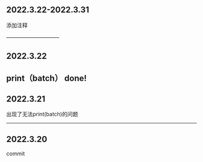 ## 2022.3.22-2022.3.31
添加注释

——————————
## 2022.3.22
 print（batch） done!
-----
## 2022.3.21
出现了无法print(batch)的问题


-------------
## 2022.3.20
commit
